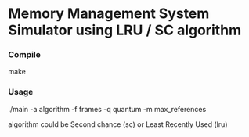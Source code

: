 # Memory Management System Simulator using LRU / SC algorithm

<p><h3>Compile</h3></p>
make

<h3><p>Usage</h3></p>
./main -a algorithm -f frames -q quantum -m max_references </p>

algorithm could be Second chance (sc) or Least Recently Used (lru)  

